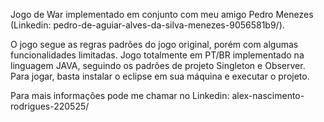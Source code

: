Jogo de War implementado em conjunto com meu amigo Pedro Menezes (Linkedin: pedro-de-aguiar-alves-da-silva-menezes-9056581b9/).

O jogo segue as regras padrões do jogo original, porém com algumas funcionalidades limitadas.
Jogo totalmente em PT/BR implementado na linguagem JAVA, seguindo os padrões de projeto Singleton e Observer.
Para jogar, basta instalar o eclipse em sua máquina e executar o projeto. 



Para mais informações pode me chamar no Linkedin: alex-nascimento-rodrigues-220525/
